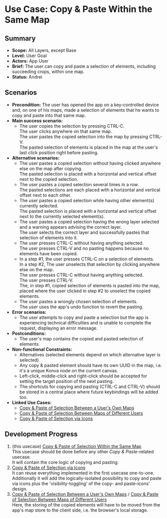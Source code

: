 # Use Case: Copy & Paste Within the Same Map

## Summary

- **Scope:** All Layers, except Base
- **Level:** User Goal
- **Actors:** App User
- **Brief:** The user can copy and paste a selection of elements, including succeeding crops, within one map.
- **Status:** Andrei

## Scenarios

- **Precondition:**
  The user has opened the app on a key-controlled device and, on one of his maps, made a selection of elements that he wants to copy and paste into that same map.
- **Main success scenario:**
  - The user copies the selection by pressing CTRL-C.  
    The user clicks anywhere on that same map.  
    The user pastes the copied selection into the map by pressing CTRL-V.  
    The pasted selection of elements is placed in the map at the user's last click position right before pasting.
- **Alternative scenarios:**
  - The user pastes a copied selection without having clicked anywhere else on the map after copying.  
    The pasted selection is placed with a horizontal and vertical offset next to the copied selection.
  - The user pastes a copied selection several times in a row.  
    The pasted selections are each placed with a horizontal and vertical offset next to each other.
  - The user pastes a copied selection while having other element(s) currently selected.  
    The pasted selection is placed with a horizontal and vertical offset next to the currently selected element(s).
  - The user pastes a copied selection having the wrong layer selected and a warning appears advising the correct layer.  
    The user selects the correct layer and successfully pastes that selection of elements into it.
  - The user presses CTRL-C without having anything selected.  
    The user presses CTRL-V and no pasting happens because no elements have been copied.
  - In a step #1, the user presses CTRL-C on a selection of elements.  
    In a step #2, The user unselects that selection by clicking anywhere else on the map.  
    The user presses CTRL-C without having anything selected.  
    The user presses CTRL-V.  
    The, in step #1, copied selection of elements is pasted into the map, placed where the user clicked in step #2 to unselect the copied elements.
  - The user pastes a wrongly chosen selection of elements.  
    The user uses the app's undo function to revert the pasting.
- **Error scenarios:**
  - The user attempts to copy and paste a selection but the app is experiencing technical difficulties and is unable to complete the request, displaying an error message.
- **Postconditions:**
  - The user's map contains the copied and pasted selection of elements.
- **Non-functional Constraints:**
  - Alternatives (selected elements depend on which alternative layer is selected)
  - Any copy & pasted element should have its own UUID in the map, i.e. it's a unique Konva node on the current canvas.
  - Left-click, middle-click and right-click should be accepted for setting the target position of the next pasting.
  - The shortcuts for copying and pasting (CTRL-C and CTRL-V) should be stored in a central place where future keybindings will be added too.
- **Linked Use Cases:**
  - [Copy & Paste of Selection Between a User's Own Maps](../current/copy_paste_between_own_maps.md)
  - [Copy & Paste of Selection Between Maps of Different Users](../assigned/copy_paste_between_users.md)
  - [Copy & Paste of Selection via Icons](../current/copy_paste_via_icons.md)

## Development Progress

1. (this usecase) [Copy & Paste of Selection Within the Same Map](../assigned/copy_paste_within_same_map.md)  
   This usecase should be done before any other _Copy & Paste_-related usecase.  
   It will contain the core logic of copying and pasting.
2. [Copy & Paste of Selection via Icons](../current/copy_paste_via_icons.md)  
   It can reuse everything implemented in the first usecase one-to-one.  
   Additionally it will add the logically-isolated possibility to copy and paste via icons plus the 'visibility-toggling' of the copy- and paste-icons' design.
3. [Copy & Paste of Selection Between a User's Own Maps](../current/copy_paste_between_own_maps.md) / [Copy & Paste of Selection Between Maps of Different Users](../assigned/copy_paste_between_users.md)  
   Here, the storing of the copied elements will have to be moved from the app's map store to the client side, i.e. the browser's local storage.
